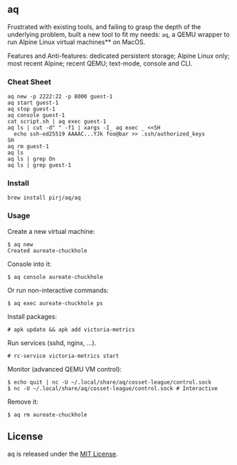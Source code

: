 ## aq

Frustrated with existing tools, and failing to grasp the depth of the underlying problem, built a new tool to fit my needs: `aq`, a QEMU wrapper to run Alpine Linux virtual machines** on MacOS.

Features and Anti-features: dedicated persistent storage; Alpine Linux only; most recent Alpine; recent QEMU; text-mode, console and CLI.

### Cheat Sheet

    aq new -p 2222:22 -p 8000 guest-1
    aq start guest-1
    aq stop guest-1
    aq console guest-1
    cat script.sh | aq exec guest-1
    aq ls | cut -d" " -f1 | xargs -I_ aq exec _ <<SH
      echo ssh-ed25519 AAAAC...YJk foo@bar >> .ssh/authorized_keys
    SH
    aq rm guest-1
    aq ls
    aq ls | grep On
    aq ls | grep guest-1

### Install

    brew install pirj/aq/aq

### Usage

Create a new virtual machine:

    $ aq new
    Created aureate-chuckhole

Console into it:

    $ aq console aureate-chuckhole

Or run non-interactive commands:

    $ aq exec aureate-chuckhole ps

Install packages:

    # apk update && apk add victoria-metrics

Run services (sshd, nginx, ...).

    # rc-service victoria-metrics start

Monitor (advanced QEMU VM control):

    $ echo quit | nc -U ~/.local/share/aq/cosset-league/control.sock
    $ nc -U ~/.local/share/aq/cosset-league/control.sock # Interactive

Remove it:

    $ aq rm aureate-chuckhole

## License

aq is released under the [MIT License](https://opensource.org/licenses/MIT).

